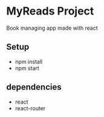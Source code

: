 # MyReads Project

Book managing app made with react 

## Setup
* npm install
* npm start

## dependencies
* react
* react-router
